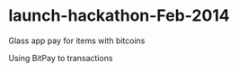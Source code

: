 launch-hackathon-Feb-2014
=========================

Glass app pay for items with bitcoins

Using BitPay to transactions
